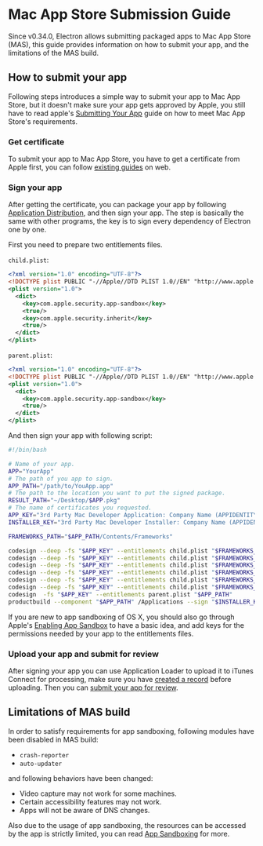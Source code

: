 # Mac App Store Submission Guide

Since v0.34.0, Electron allows submitting packaged apps to Mac App Store (MAS),
this guide provides information on how to submit your app, and the limitations
of the MAS build.

## How to submit your app

Following steps introduces a simple way to submit your app to Mac App Store, but
it doesn't make sure your app gets approved by Apple, you still have to read
apple's [Submitting Your App][submitting-your-app] guide on how to meet Mac
App Store's requirements.

### Get certificate

To submit your app to Mac App Store, you have to get a certificate from Apple
first, you can follow [existing guides][nwjs-guide] on web.

### Sign your app

After getting the certificate, you can package your app by following
[Application Distribution](application-distribution.md), and then sign your app.
The step is basically the same with other programs, the key is to sign every
dependency of Electron one by one.

First you need to prepare two entitlements files.

`child.plist`:

```xml
<?xml version="1.0" encoding="UTF-8"?>
<!DOCTYPE plist PUBLIC "-//Apple//DTD PLIST 1.0//EN" "http://www.apple.com/DTDs/PropertyList-1.0.dtd">
<plist version="1.0">
  <dict>
    <key>com.apple.security.app-sandbox</key>
    <true/>
    <key>com.apple.security.inherit</key>
    <true/>
  </dict>
</plist>
```

`parent.plist`:

```xml
<?xml version="1.0" encoding="UTF-8"?>
<!DOCTYPE plist PUBLIC "-//Apple//DTD PLIST 1.0//EN" "http://www.apple.com/DTDs/PropertyList-1.0.dtd">
<plist version="1.0">
  <dict>
    <key>com.apple.security.app-sandbox</key>
    <true/>
  </dict>
</plist>
```

And then sign your app with following script:

```bash
#!/bin/bash

# Name of your app.
APP="YourApp"
# The path of you app to sign.
APP_PATH="/path/to/YouApp.app"
# The path to the location you want to put the signed package.
RESULT_PATH="~/Desktop/$APP.pkg"
# The name of certificates you requested.
APP_KEY="3rd Party Mac Developer Application: Company Name (APPIDENTITY)"
INSTALLER_KEY="3rd Party Mac Developer Installer: Company Name (APPIDENTITY)"

FRAMEWORKS_PATH="$APP_PATH/Contents/Frameworks"

codesign --deep -fs "$APP_KEY" --entitlements child.plist "$FRAMEWORKS_PATH/Electron Framework.framework/Libraries/libnode.dylib"
codesign --deep -fs "$APP_KEY" --entitlements child.plist "$FRAMEWORKS_PATH/Electron Framework.framework/Electron Framework"
codesign --deep -fs "$APP_KEY" --entitlements child.plist "$FRAMEWORKS_PATH/Electron Framework.framework/"
codesign --deep -fs "$APP_KEY" --entitlements child.plist "$FRAMEWORKS_PATH/$APP Helper.app/"
codesign --deep -fs "$APP_KEY" --entitlements child.plist "$FRAMEWORKS_PATH/$APP Helper EH.app/"
codesign --deep -fs "$APP_KEY" --entitlements child.plist "$FRAMEWORKS_PATH/$APP Helper NP.app/"
codesign  -fs "$APP_KEY" --entitlements parent.plist "$APP_PATH"
productbuild --component "$APP_PATH" /Applications --sign "$INSTALLER_KEY" "$APP_PATH"
```

If you are new to app sandboxing of OS X, you should also go through Apple's
[Enabling App Sandbox][enable-app-sandbox] to have a basic idea, and add keys
for the permissions needed by your app to the entitlements files.

### Upload your app and submit for review

After signing your app you can use Application Loader to upload it to iTunes
Connect for processing, make sure you have [created a record][create-record]
before uploading. Then you can [submit your app for review][submit-for-review].

## Limitations of MAS build

In order to satisfy requirements for app sandboxing, following modules have been
disabled in MAS build:

* `crash-reporter`
* `auto-updater`

and following behaviors have been changed:

* Video capture may not work for some machines.
* Certain accessibility features may not work.
* Apps will not be aware of DNS changes.

Also due to the usage of app sandboxing, the resources can be accessed by the
app is strictly limited, you can read [App Sandboxing][app-sandboxing] for more.

[submitting-your-app]: https://developer.apple.com/library/mac/documentation/IDEs/Conceptual/AppDistributionGuide/SubmittingYourApp/SubmittingYourApp.html
[nwjs-guide]: https://github.com/nwjs/nw.js/wiki/Mac-App-Store-%28MAS%29-Submission-Guideline#first-steps
[enable-app-sandbox]: https://developer.apple.com/library/ios/documentation/Miscellaneous/Reference/EntitlementKeyReference/Chapters/EnablingAppSandbox.html
[create-record]: https://developer.apple.com/library/ios/documentation/LanguagesUtilities/Conceptual/iTunesConnect_Guide/Chapters/CreatingiTunesConnectRecord.html
[submit-for-review]: https://developer.apple.com/library/ios/documentation/LanguagesUtilities/Conceptual/iTunesConnect_Guide/Chapters/SubmittingTheApp.html
[app-sandboxing]: https://developer.apple.com/app-sandboxing/
